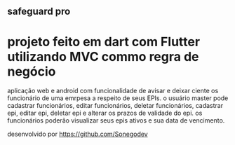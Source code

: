 ## safeguard pro

# projeto feito em dart com Flutter utilizando MVC commo regra de negócio
aplicação web e android com funcionalidade de avisar e deixar ciente os funcionário de uma emrpesa a respeito de seus EPIs. o usuário master pode cadastrar funcionários, editar funcionários, deletar funcionários, cadastrar epi, editar epi, deletar epi e alterar os prazos de validade do epi. os funcionários poderão visualizar seus epis ativos e sua data de vencimento. 


desenvolvido por https://github.com/Sonegodev
